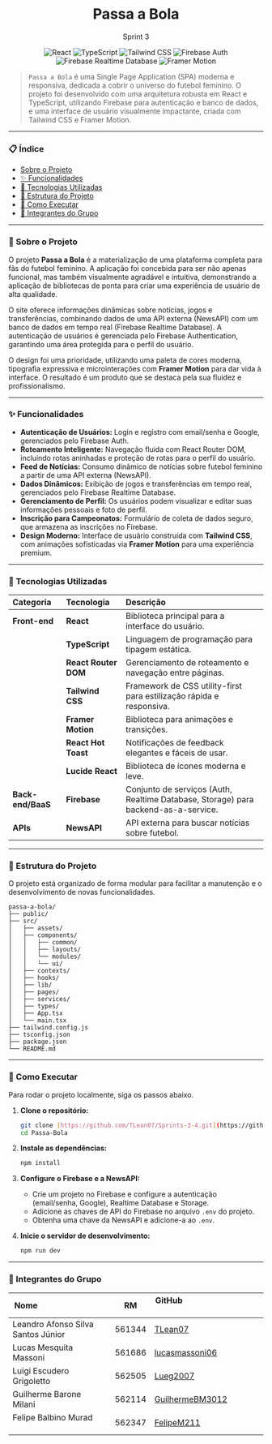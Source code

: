 <h1 align="center">Passa a Bola</h1>
<p align="center">Sprint 3</p>

<p align="center">
  <img src="https://img.shields.io/badge/Framework-React-blue.svg" alt="React">
  <img src="https://img.shields.io/badge/Linguagem-TypeScript-informational.svg" alt="TypeScript">
  <img src="https://img.shields.io/badge/Framework-Tailwind_CSS-06B6D4.svg" alt="Tailwind CSS">
  <img src="https://img.shields.io/badge/Database-Firebase_Auth-FFCA28.svg" alt="Firebase Auth">
  <img src="https://img.shields.io/badge/Database-Firebase_Realtime-F57C00.svg" alt="Firebase Realtime Database">
  <img src="https://img.shields.io/badge/Framework-Framer_Motion-purple.svg" alt="Framer Motion">
</p>

> `Passa a Bola` é uma Single Page Application (SPA) moderna e responsiva, dedicada a cobrir o universo do futebol feminino. O projeto foi desenvolvido com uma arquitetura robusta em React e TypeScript, utilizando Firebase para autenticação e banco de dados, e uma interface de usuário visualmente impactante, criada com Tailwind CSS e Framer Motion.

---

### 📋 Índice

- [Sobre o Projeto](#-sobre-o-projeto)
- [✨ Funcionalidades](#-funcionalidades)
- [🚀 Tecnologias Utilizadas](#-tecnologias-utilizadas)
- [📁 Estrutura do Projeto](#-estrutura-do-projeto)
- [🔧 Como Executar](#-como-executar)
- [👥 Integrantes do Grupo](#-integrantes-do-grupo)

---

### 📖 Sobre o Projeto

O projeto **Passa a Bola** é a materialização de uma plataforma completa para fãs do futebol feminino. A aplicação foi concebida para ser não apenas funcional, mas também visualmente agradável e intuitiva, demonstrando a aplicação de bibliotecas de ponta para criar uma experiência de usuário de alta qualidade.

O site oferece informações dinâmicas sobre notícias, jogos e transferências, combinando dados de uma API externa (NewsAPI) com um banco de dados em tempo real (Firebase Realtime Database). A autenticação de usuários é gerenciada pelo Firebase Authentication, garantindo uma área protegida para o perfil do usuário.

O design foi uma prioridade, utilizando uma paleta de cores moderna, tipografia expressiva e microinterações com **Framer Motion** para dar vida à interface. O resultado é um produto que se destaca pela sua fluidez e profissionalismo.

---

### ✨ Funcionalidades

- **Autenticação de Usuários:** Login e registro com email/senha e Google, gerenciados pelo Firebase Auth.
- **Roteamento Inteligente:** Navegação fluida com React Router DOM, incluindo rotas aninhadas e proteção de rotas para o perfil do usuário.
- **Feed de Notícias:** Consumo dinâmico de notícias sobre futebol feminino a partir de uma API externa (NewsAPI).
- **Dados Dinâmicos:** Exibição de jogos e transferências em tempo real, gerenciados pelo Firebase Realtime Database.
- **Gerenciamento de Perfil:** Os usuários podem visualizar e editar suas informações pessoais e foto de perfil.
- **Inscrição para Campeonatos:** Formulário de coleta de dados seguro, que armazena as inscrições no Firebase.
- **Design Moderno:** Interface de usuário construída com **Tailwind CSS**, com animações sofisticadas via **Framer Motion** para uma experiência premium.

---

### 🚀 Tecnologias Utilizadas

| Categoria | Tecnologia | Descrição |
| :--- | :--- | :--- |
| **Front-end** | **React** | Biblioteca principal para a interface do usuário. |
| | **TypeScript**| Linguagem de programação para tipagem estática. |
| | **React Router DOM**| Gerenciamento de roteamento e navegação entre páginas. |
| | **Tailwind CSS** | Framework de CSS utility-first para estilização rápida e responsiva. |
| | **Framer Motion**| Biblioteca para animações e transições. |
| | **React Hot Toast**| Notificações de feedback elegantes e fáceis de usar. |
| | **Lucide React** | Biblioteca de ícones moderna e leve. |
| **Back-end/BaaS**| **Firebase** | Conjunto de serviços (Auth, Realtime Database, Storage) para backend-as-a-service. |
| **APIs**| **NewsAPI** | API externa para buscar notícias sobre futebol. |

---

### 📁 Estrutura do Projeto

O projeto está organizado de forma modular para facilitar a manutenção e o desenvolvimento de novas funcionalidades.

```
passa-a-bola/
├── public/
├── src/
│   ├── assets/
│   ├── components/
│   │   ├── common/
│   │   ├── layouts/
│   │   └── modules/
│   │   └── ui/
│   ├── contexts/
│   ├── hooks/
│   ├── lib/
│   ├── pages/
│   ├── services/
│   ├── types/
│   ├── App.tsx
│   └── main.tsx
├── tailwind.config.js
├── tsconfig.json
├── package.json
└── README.md
```

---

### 🔧 Como Executar

Para rodar o projeto localmente, siga os passos abaixo.

1.  **Clone o repositório:**
    ```bash
    git clone [https://github.com/TLean07/Sprints-3-4.git](https://github.com/TLean07/Sprints-3-4.git)
    cd Passa-Bola
    ```

2.  **Instale as dependências:**
    ```bash
    npm install
    ```

3.  **Configure o Firebase e a NewsAPI:**
    * Crie um projeto no Firebase e configure a autenticação (email/senha, Google), Realtime Database e Storage.
    * Adicione as chaves de API do Firebase no arquivo `.env` do projeto.
    * Obtenha uma chave da NewsAPI e adicione-a ao `.env`.

4.  **Inicie o servidor de desenvolvimento:**
    ```bash
    npm run dev
    ```

---

### 👥 Integrantes do Grupo

| Nome                               | RM | GitHub                                                |
| ---------------------------------- | ------------------ | ----------------------------------------------------- |
| Leandro Afonso Silva Santos Júnior | 561344 | [TLean07](https://github.com/TLean07)                 |
| Lucas Mesquita Massoni             | 561686 | [lucasmassoni06](https://github.com/lucasmassoni06)   |
| Luigi Escudero Grigoletto          | 562505 | [Lueg2007](https://github.com/Lueg2007)               |
| Guilherme Barone Milani            | 562114 | [GuilhermeBM3012](https://github.com/GuilhermeBM3012) |
| Felipe Balbino Murad               | 562347 | [FelipeM211](https://github.com/FelipeM211)           |
